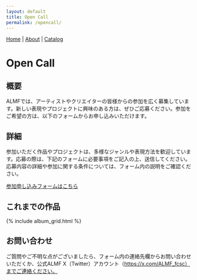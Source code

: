 ```yaml
---
layout: default
title: Open Call
permalink: /opencall/
---
```


[Home](/) | [About](/about/) | [Catalog](/catalog/)

# Open Call



## 概要

ALMFでは、アーティストやクリエイターの皆様からの参加を広く募集しています。新しい表現やプロジェクトに興味のある方は、ぜひご応募ください。参加をご希望の方は、以下のフォームからお申し込みいただけます。

## 詳細

参加いただく作品やプロジェクトは、多様なジャンルや表現方法を歓迎しています。応募の際は、下記のフォームに必要事項をご記入の上、送信してください。応募内容の詳細や参加に関する条件については、フォーム内の説明をご確認ください。


[参加申し込みフォームはこちら](https://docs.google.com/forms/d/e/1FAIpQLSeMaiarik8slQq0JI8WQ3_1vD0WEq3Bx8q-eoeUBYf0ffedQg/viewform)

## これまでの作品

{% include album_grid.html %}

## お問い合わせ

ご質問やご不明な点がございましたら、フォーム内の連絡先欄からお問い合わせいただくか、公式ALMF X（Twitter）アカウント（https://x.com/ALMF_fcsc）までご連絡ください。